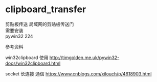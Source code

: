 # clipboard_transfer
剪贴板传送
局域网的剪贴板传送门  
需要安装  
pywin32 224


参考资料

win32clipboard 使用
http://timgolden.me.uk/pywin32-docs/win32clipboard.html

socket 长连接 通信
https://www.cnblogs.com/xilouch/p/4618903.html
